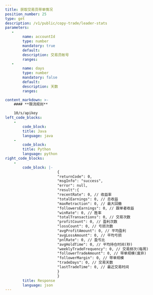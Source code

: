 ```yaml
---
title: 获取交易员带单情况
position_number: 25
type: get
description: /v1/public/copy-trade/leader-stats
parameters:
   -
        name: accountId
        type: number
        mandatory: true
        default:
        description: 交易员帐号
        ranges:
   -
        name: days
        type: number
        mandatory: false
        default:
        description: 天数
        ranges:

content_markdown: >-
    #### **限流规则**

    10/s/apikey
left_code_blocks:
    -
        code_block:
        title: Java
        language: java
    -
        code_block:
        title: Python
        language: python
right_code_blocks:
    -
        code_block: |-
                        {
                        "returnCode": 0,
                        "msgInfo": "success",
                        "error": null,
                        "result":{
                        "recentRate": 0, // 收益率
                        "totalEarnings": 0, // 总收益
                        "maxRetraction": 0, // 最大回撤
                        "followersEarnings": 0, // 跟单者收益
                        "winRate": 0, // 胜率
                        "totalTransactions": 0, // 交易次数
                        "profitCount": 0, // 盈利次数
                        "lossCount": 0, // 亏损次数
                        "avgProfitAmount": 0, // 平均盈利
                        "avgLossAmount": 0, // 平均亏损
                        "pnlRate": 0, // 盈亏比
                        "avgHoldTime": 0, // 平均持仓时间(秒)
                        "weeklyTradeFrequency": 0, // 交易频次(每周)
                        "followerTradeAmount": 0, // 带单规模(废弃)
                        "followerMargin": 0, // 带单规模
                        "tradeDays": 0, // 交易天数
                        "lastTradeTime": 0, // 最近交易时间
                        }
                        }
        title: Response
        language: json
---
```

